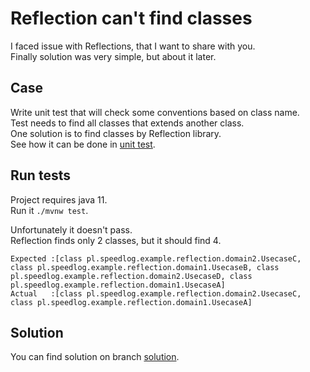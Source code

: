 # Reflection can't find classes

I faced issue with Reflections, that I want to share with you.  
Finally solution was very simple, but about it later.

## Case

Write unit test that will check some conventions based on class name.  
Test needs to find all classes that extends another class.  
One solution is to find classes by Reflection library.  
See how it can be done in [unit test](src/test/java/pl/speedlog/example/reflection/SearchUsecaseTest.java).  

## Run tests

Project requires java 11.  
Run it `./mvnw test`.  

Unfortunately it doesn't pass.  
Reflection finds only 2 classes, but it should find 4.  

```
Expected :[class pl.speedlog.example.reflection.domain2.UsecaseC, class pl.speedlog.example.reflection.domain1.UsecaseB, class pl.speedlog.example.reflection.domain2.UsecaseD, class pl.speedlog.example.reflection.domain1.UsecaseA]
Actual   :[class pl.speedlog.example.reflection.domain2.UsecaseC, class pl.speedlog.example.reflection.domain1.UsecaseA]
```

## Solution

You can find solution on branch [solution](https://github.com/speedlog/reflection-cant-find-class/tree/solution).